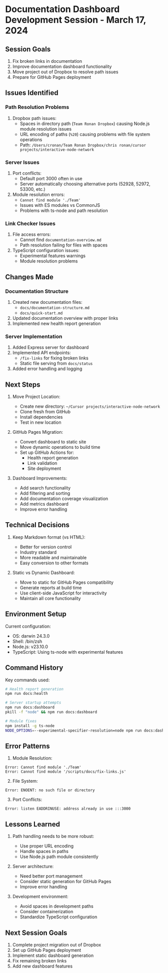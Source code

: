 # Documentation Dashboard Development Session - March 17, 2024

## Session Goals
1. Fix broken links in documentation
2. Improve documentation dashboard functionality
3. Move project out of Dropbox to resolve path issues
4. Prepare for GitHub Pages deployment

## Issues Identified

### Path Resolution Problems
1. Dropbox path issues:
   - Spaces in directory path (`Team Ronan Dropbox`) causing Node.js module resolution issues
   - URL encoding of paths (`%20`) causing problems with file system operations
   - Path: `/Users/cronan/Team Ronan Dropbox/chris ronan/cursor projects/interactive-node-network`

### Server Issues
1. Port conflicts:
   - Default port 3000 often in use
   - Server automatically choosing alternative ports (52928, 52972, 53300, etc.)
2. Module resolution errors:
   - `Cannot find module './Team'`
   - Issues with ES modules vs CommonJS
   - Problems with ts-node and path resolution

### Link Checker Issues
1. File access errors:
   - Cannot find `documentation-overview.md`
   - Path resolution failing for files with spaces
2. TypeScript configuration issues:
   - Experimental features warnings
   - Module resolution problems

## Changes Made

### Documentation Structure
1. Created new documentation files:
   - `docs/documentation-structure.md`
   - `docs/quick-start.md`
2. Updated documentation overview with proper links
3. Implemented new health report generation

### Server Implementation
1. Added Express server for dashboard
2. Implemented API endpoints:
   - `/fix-links` for fixing broken links
   - Static file serving from `docs/status`
3. Added error handling and logging

## Next Steps

1. Move Project Location:
   - Create new directory: `~/Cursor projects/interactive-node-network`
   - Clone fresh from GitHub
   - Install dependencies
   - Test in new location

2. GitHub Pages Migration:
   - Convert dashboard to static site
   - Move dynamic operations to build time
   - Set up GitHub Actions for:
     - Health report generation
     - Link validation
     - Site deployment

3. Dashboard Improvements:
   - Add search functionality
   - Add filtering and sorting
   - Add documentation coverage visualization
   - Add metrics dashboard
   - Improve error handling

## Technical Decisions

1. Keep Markdown format (vs HTML):
   - Better for version control
   - Industry standard
   - More readable and maintainable
   - Easy conversion to other formats

2. Static vs Dynamic Dashboard:
   - Move to static for GitHub Pages compatibility
   - Generate reports at build time
   - Use client-side JavaScript for interactivity
   - Maintain all core functionality

## Environment Setup

Current configuration:
- OS: darwin 24.3.0
- Shell: /bin/zsh
- Node.js: v23.10.0
- TypeScript: Using ts-node with experimental features

## Command History

Key commands used:
```bash
# Health report generation
npm run docs:health

# Server startup attempts
npm run docs:dashboard
pkill -f "node" && npm run docs:dashboard

# Module fixes
npm install -g ts-node
NODE_OPTIONS=--experimental-specifier-resolution=node npm run docs:dashboard
```

## Error Patterns

1. Module Resolution:
```
Error: Cannot find module './Team'
Error: Cannot find module '/scripts/docs/fix-links.js'
```

2. File System:
```
Error: ENOENT: no such file or directory
```

3. Port Conflicts:
```
Error: listen EADDRINUSE: address already in use :::3000
```

## Lessons Learned

1. Path handling needs to be more robust:
   - Use proper URL encoding
   - Handle spaces in paths
   - Use Node.js path module consistently

2. Server architecture:
   - Need better port management
   - Consider static generation for GitHub Pages
   - Improve error handling

3. Development environment:
   - Avoid spaces in development paths
   - Consider containerization
   - Standardize TypeScript configuration

## Next Session Goals

1. Complete project migration out of Dropbox
2. Set up GitHub Pages deployment
3. Implement static dashboard generation
4. Fix remaining broken links
5. Add new dashboard features 